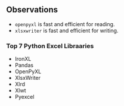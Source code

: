 

## Observations

- `openpyxl` is fast and efficient for reading.  
- `xlsxwriter` is fast and efficient for writing.  

### Top 7 Python Excel Libraaries  

* IronXL  
* Pandas  
* OpenPyXL  
* XlsxWriter  
* Xlrd  
* Xlwt  
* Pyexcel  

